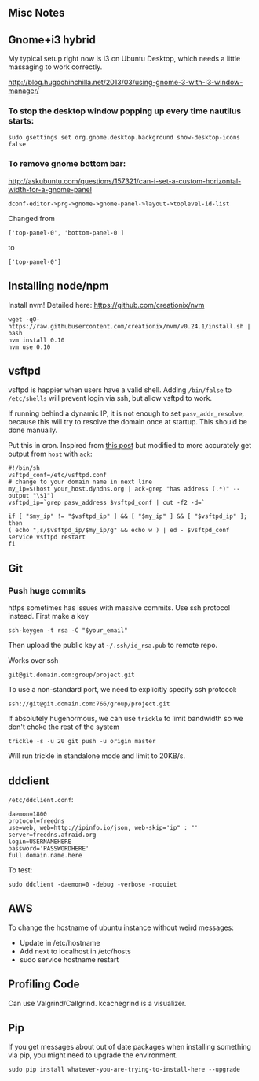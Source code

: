 Misc Notes
-------------------------------

## Gnome+i3 hybrid

My typical setup right now is i3 on Ubuntu Desktop, which needs a little massaging to work correctly.

http://blog.hugochinchilla.net/2013/03/using-gnome-3-with-i3-window-manager/


### To stop the desktop window popping up every time nautilus starts:

    sudo gsettings set org.gnome.desktop.background show-desktop-icons false


### To remove gnome bottom bar:

http://askubuntu.com/questions/157321/can-i-set-a-custom-horizontal-width-for-a-gnome-panel

    dconf-editor->prg->gnome->gnome-panel->layout->toplevel-id-list

Changed from

    ['top-panel-0', 'bottom-panel-0']

to

    ['top-panel-0']

## Installing node/npm

Install nvm! Detailed here: https://github.com/creationix/nvm

	wget -qO- https://raw.githubusercontent.com/creationix/nvm/v0.24.1/install.sh | bash
	nvm install 0.10
	nvm use 0.10

## vsftpd

vsftpd is happier when users have a valid shell. Adding `/bin/false` to `/etc/shells` will prevent login via ssh, but allow vsftpd to work.

If running behind a dynamic IP, it is not enough to set `pasv_addr_resolve`, because this will try to resolve the domain once at startup. This should be done manually.

Put this in cron. Inspired from [this post](http://www.imovedtolinux.com/2009/07/configure-vsftpd-for-passive.html) but modified to more accurately get output from `host` with `ack`:

	#!/bin/sh
	vsftpd_conf=/etc/vsftpd.conf
	# change to your domain name in next line
	my_ip=$(host your_host.dyndns.org | ack-grep "has address (.*)" --output "\$1")
	vsftpd_ip=`grep pasv_address $vsftpd_conf | cut -f2 -d=`

	if [ "$my_ip" != "$vsftpd_ip" ] && [ "$my_ip" ] && [ "$vsftpd_ip" ]; then
	( echo ",s/$vsftpd_ip/$my_ip/g" && echo w ) | ed - $vsftpd_conf
	service vsftpd restart
	fi

## Git

### Push huge commits

https sometimes has issues with massive commits. Use ssh protocol instead. First make a key

    ssh-keygen -t rsa -C "$your_email"

Then upload the public key at `~/.ssh/id_rsa.pub` to remote repo.

Works over ssh

    git@git.domain.com:group/project.git

To use a non-standard port, we need to explicitly specify ssh protocol:

    ssh://git@git.domain.com:766/group/project.git

If absolutely hugenormous, we can use `trickle` to limit bandwidth so we don't choke the rest of the system

    trickle -s -u 20 git push -u origin master

Will run trickle in standalone mode and limit to 20KB/s.

## ddclient

`/etc/ddclient.conf`:

	daemon=1800
	protocol=freedns
	use=web, web=http://ipinfo.io/json, web-skip='ip" : "'
	server=freedns.afraid.org
	login=USERNAMEHERE
	password='PASSWORDHERE'
	full.domain.name.here

To test:

	sudo ddclient -daemon=0 -debug -verbose -noquiet

## AWS

To change the hostname of ubuntu instance without weird messages:

* Update in /etc/hostname
* Add next to localhost in /etc/hosts
* sudo service hostname restart

## Profiling Code

Can use Valgrind/Callgrind. kcachegrind is a visualizer.

## Pip

If you get messages about out of date packages when installing something via pip, you might need to upgrade the environment.

	sudo pip install whatever-you-are-trying-to-install-here --upgrade
